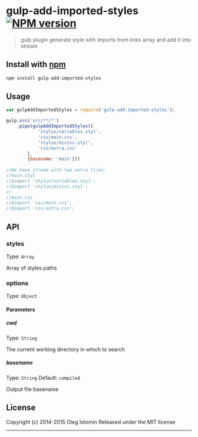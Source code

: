 # gulp-add-imported-styles [![NPM version](https://badge.fury.io/js/gulp-add-imported-styles.svg)](http://badge.fury.io/js/gulp-add-imported-styles)

> gulp plugin generate style with imports from links array and add it into stream

## Install with [npm](npmjs.org)

```sh
npm install gulp-add-imported-styles
```

## Usage

```js
var gulpAddImportedStyles = require('gulp-add-imported-styles');

gulp.src('src/**/*')
    .pipe(gulpAddImportedStyles([
            'stylus/variables.styl',
            'css/main.css',
            'stylus/mixins.styl',
            'css/extra.css'
        ],
        {basename: 'main'}))
    
//We have stream with two extra files:
//main.styl
//@import 'stylus/variables.styl';
//@import 'stylus/mixins.styl';
//
//main.css
//@import 'css/main.css';
//@import 'css/extra.css';
```


## API
### styles
Type: `Array`

Array of styles paths

### options
Type: `Object`

#### Parameters

##### cwd
Type: `String`

The current working directory in which to search

##### basename
Type: `String`
Default: `compiled`

Output file basename


## License

Copyright (c) 2014-2015 Oleg Istomin
Released under the MIT license

***